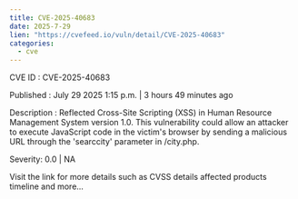 ```yaml
--- 
title: CVE-2025-40683
date: 2025-7-29
lien: "https://cvefeed.io/vuln/detail/CVE-2025-40683"
categories:
  - cve
---
```


CVE ID : CVE-2025-40683

Published :  July 29
2025
1:15 p.m. | 3 hours
49 minutes ago

Description : Reflected Cross-Site Scripting (XSS) in Human Resource Management System version 1.0. This vulnerability could allow an attacker to execute JavaScript code in the victim's browser by sending a malicious URL through the 'searccity' parameter in /city.php.

Severity: 0.0 | NA

Visit the link for more details
such as CVSS details
affected products
timeline
and more...

